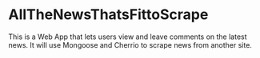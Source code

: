 # AllTheNewsThatsFittoScrape
This is a Web App that lets users view and leave comments on the latest news. It will use Mongoose and Cherrio to scrape news from another site.
